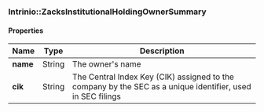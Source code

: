 

[//]: # (CLASS:Intrinio::ZacksInstitutionalHoldingOwnerSummary)

[//]: # (KIND:object)

### Intrinio::ZacksInstitutionalHoldingOwnerSummary

#### Properties

[//]: # (START_DEFINITION)

Name | Type | Description
------------ | ------------- | -------------
**name** | String | The owner&#39;s name &nbsp;
**cik** | String | The Central Index Key (CIK) assigned to the company by the SEC as a unique identifier, used in SEC filings &nbsp;

[//]: # (END_DEFINITION)




